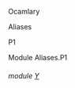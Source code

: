 Ocamlary

Aliases

P1

Module Aliases.P1

<a id="module-Y"></a>

###### module [Y](Ocamlary.Aliases.P1.Y.md)